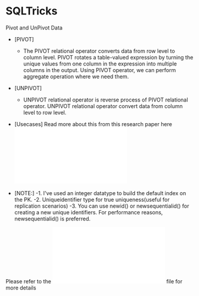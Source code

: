 # SQLTricks
Pivot and UnPivot Data


- [PIVOT] 
	- The PIVOT relational operator converts data from row level to column level. PIVOT rotates a table-valued expression by turning the unique values from one column in the expression into multiple columns in the output. Using PIVOT operator, we can perform aggregate operation where we need them.
	
- [UNPIVOT]
	- UNPIVOT relational operator is reverse process of PIVOT relational operator. UNPIVOT relational operator convert data from column level to row level.
	
- [Usecases]
Read more about this from this research paper here ![Read More - Optimization and Execution Strategies in an RDBMS](IND1P2.PDF)


- [NOTE:]
  -1. I've used an integer datatype to build the default index on the PK.
  -2. Uniqueidentifier type for true uniqueness(useful for replication scenarios)
  -3. You can use newid() or newsequentialid() for creating a new unique identifiers.
   For performance reasons, newsequentialid() is preferred.

Please refer to the ![Pivot&UnpivotExample.sql](Pivot&UnpivotExample.sql) file for more details
	
